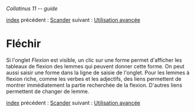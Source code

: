 *Collatinus 11 -- guide*

[index](index.html) précédent : [Scander](scander.html) suivant : [Utilisation avancée](avancee.html) 

Fléchir
=======

Si l'onglet _Flexion_ est visible, un clic sur une forme
permet d'afficher les tableaux de flexion des lemmes
qui peuvent donner cette forme. On peut aussi saisir
une forme dans la ligne de saisie de l'onglet. Pour les
lemmes à flexion riche, comme les verbes et les adjectifs,
des liens permettent de montrer immédiatement la partie
recherchée de la flexion. D'autres liens permettent de 
changer de lemme.

[index](index.html) précédent : [Scander](scander.html) suivant : [Utilisation avancée](avancee.html) 
